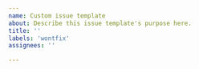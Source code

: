 ```yaml
---
name: Custom issue template
about: Describe this issue template's purpose here.
title: ''
labels: 'wontfix'
assignees: ''

---
```



